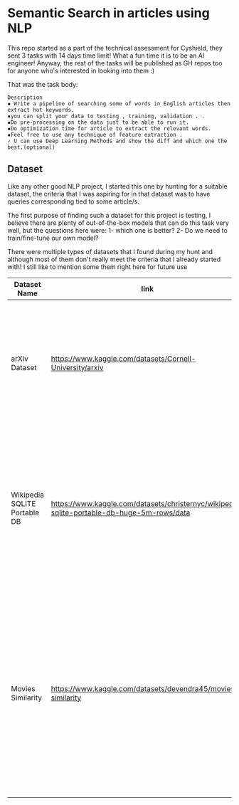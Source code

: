 # Semantic Search in articles using NLP

This repo started as a part of the technical assessment for Cyshield, they sent 3 tasks with 14 days time limit! What a fun time it is to be an AI engineer! Anyway, the rest of the tasks will be published as GH repos too for anyone who's interested in looking into them :)

That was the task body:

```
Description
▪ Write a pipeline of searching some of words in English articles then extract hot keywords.
▪you can split your data to testing , training, validation . .
▪Do pre-processing on the data just to be able to run it.
▪Do optimization time for article to extract the relevant words.
▪Feel free to use any technique of feature extraction .
✓ U can use Deep Learning Methods and show the diff and which one the best.(optional)
```

## Dataset

Like any other good NLP project, I started this one by hunting for a suitable dataset, the criteria that I was aspiring for in that dataset was to have queries corresponding tied to some article/s.

The first purpose of finding such a dataset for this project is testing, I believe there are plenty of out-of-the-box models that can do this task very well, but the questions here were: 1- which one is better? 2- Do we need to train/fine-tune our own model? 

There were multiple types of datasets that I found during my hunt and although most of them don't really meet the criteria that I already started with! I still like to mention some them right here for future use

Dataset Name | link | desc | size | language
--- | --- | --- | --- | --- 
arXiv Dataset | https://www.kaggle.com/datasets/Cornell-University/arxiv | That dataset contains lots of interesting features including: article titles, authors, categories, abstracts, full-text PDFs | 1.7 million articles | eng
Wikipedia SQLITE Portable DB | https://www.kaggle.com/datasets/christernyc/wikipedia-sqlite-portable-db-huge-5m-rows/data | Huge dataset organized in a SQLITE DB of wiki article, the dataset contain the tiltle of the article and the labels assoiated with it whic I can belive can be used as quires | over 5 million rows of data | eng
Movies Similarity | https://www.kaggle.com/datasets/devendra45/movies-similarity | I belive the movie title and genere can be used as a query while the wiki plot and the imdb plot can be used as the articles assoitated with those queries<br><br> Isn't there any similar data for Arabic language | 100 samples | eng
